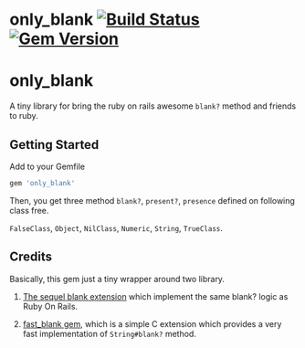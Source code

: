 # only_blank [![Build Status](https://travis-ci.com/zw963/only_blank.svg?branch=master)](https://travis-ci.com/zw963/only_blank) [![Gem Version](https://badge.fury.io/rb/only_blank.svg)](http://badge.fury.io/rb/only_blank)

# only_blank
A tiny library for bring the ruby on rails awesome `blank?` method and friends to ruby.

## Getting Started

Add to your Gemfile

```rb
gem 'only_blank'
```

Then, you get three method `blank?`, `present?`, `presence` defined on following class free.

`FalseClass`, `Object`, `NilClass`, `Numeric`, `String`, `TrueClass`.

## Credits

Basically, this gem just a tiny wrapper around two library.

1. [The sequel blank extension](https://github.com/jeremyevans/sequel/blob/master/lib/sequel/extensions/blank.rb) which implement the same blank? logic as Ruby On Rails.

2. [fast_blank gem](https://github.com/SamSaffron/fast_blank), which is a simple C extension which provides a very fast implementation of `String#blank?` method.
